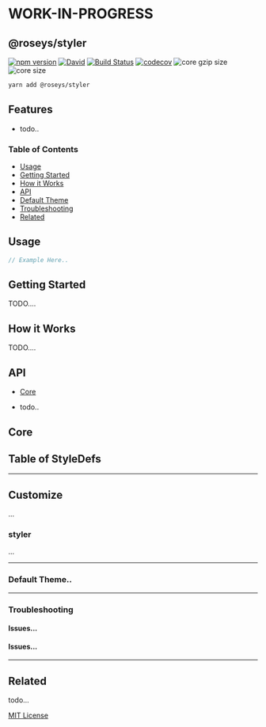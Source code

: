 # WORK-IN-PROGRESS

## @roseys/styler

[![npm version](https://badge.fury.io/js/%40roseys%2Fstyler.svg)](https://badge.fury.io/js/%40roseys%2Fstyler)
[![David](https://img.shields.io/david/JoshRosenstein/styler.svg)](https://david-dm.org/JoshRosenstein/styler)
[![Build Status](https://travis-ci.org/JoshRosenstein/styler.svg?branch=master)](https://travis-ci.org/JoshRosenstein/styler)
[![codecov](https://codecov.io/gh/JoshRosenstein/styler/branch/master/graph/badge.svg)](https://codecov.io/gh/JoshRosenstein/styler)
![core gzip size](http://img.badgesize.io/https://unpkg.com/@roseys/styler?compression=gzip&label=core%20gzip%20size)
![core size](http://img.badgesize.io/https://unpkg.com/@roseys/styler?label=core%20size)


```sh
yarn add @roseys/styler
```

## Features

- todo..

### Table of Contents

- [Usage](#usage)
- [Getting Started](#getting-started)
- [How it Works](#how-it-works)
- [API](#api)
- [Default Theme](#default-theme)
- [Troubleshooting](#troubleshooting)
- [Related](#related)

## Usage

```jsx
// Example Here..
```

## Getting Started

TODO....

## How it Works

TODO....

## API

- [Core](#core)

- todo..

## Core

## Table of StyleDefs

---

## Customize

...

### styler

...

---

### Default Theme..

---

### Troubleshooting

#### Issues...

#### Issues...

---

## Related

todo...

[MIT License](LICENSE.md)
